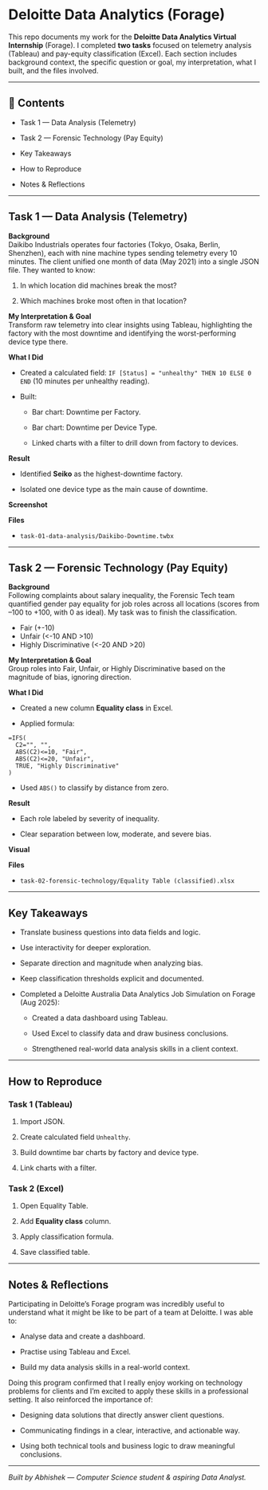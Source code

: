 
# Deloitte Data Analytics (Forage)

This repo documents my work for the **Deloitte Data Analytics Virtual Internship** (Forage). I completed **two tasks** focused on telemetry analysis (Tableau) and pay-equity classification (Excel). Each section includes background context, the specific question or goal, my interpretation, what I built, and the files involved.

----------

## 🧭 Contents

-   Task 1 — Data Analysis (Telemetry)
    
-   Task 2 — Forensic Technology (Pay Equity)
    
-   Key Takeaways
    
-   How to Reproduce
    
-   Notes & Reflections
    

----------

## Task 1 — Data Analysis (Telemetry)

**Background**  
Daikibo Industrials operates four factories (Tokyo, Osaka, Berlin, Shenzhen), each with nine machine types sending telemetry every 10 minutes. The client unified one month of data (May 2021) into a single JSON file. They wanted to know:

1.  In which location did machines break the most?
    
2.  Which machines broke most often in that location?
    

**My Interpretation & Goal**  
Transform raw telemetry into clear insights using Tableau, highlighting the factory with the most downtime and identifying the worst-performing device type there.

**What I Did**

-   Created a calculated field: `IF [Status] = "unhealthy" THEN 10 ELSE 0 END` (10 minutes per unhealthy reading).
    
-   Built:
    
    -   Bar chart: Downtime per Factory.
        
    -   Bar chart: Downtime per Device Type.
        
    -   Linked charts with a filter to drill down from factory to devices.
        

**Result**

-   Identified **Seiko** as the highest-downtime factory.
    
-   Isolated one device type as the main cause of downtime.
    

**Screenshot**  

**Files**

-   `task-01-data-analysis/Daikibo-Downtime.twbx`
    

----------

## Task 2 — Forensic Technology (Pay Equity)

**Background**  
Following complaints about salary inequality, the Forensic Tech team quantified gender pay equality for job roles across all locations (scores from –100 to +100, with 0 as ideal). My task was to finish the classification.

-   Fair (+-10)
-   Unfair (<-10 AND >10)
-   Highly Discriminative (<-20 AND >20)

**My Interpretation & Goal**  
Group roles into Fair, Unfair, or Highly Discriminative based on the magnitude of bias, ignoring direction.

**What I Did**

-   Created a new column **Equality class** in Excel.
    
-   Applied formula:
    

```
=IFS(
  C2="", "",
  ABS(C2)<=10, "Fair",
  ABS(C2)<=20, "Unfair",
  TRUE, "Highly Discriminative"
)
```

-   Used `ABS()` to classify by distance from zero.
    

**Result**

-   Each role labeled by severity of inequality.
    
-   Clear separation between low, moderate, and severe bias.
    

**Visual**  

**Files**

-   `task-02-forensic-technology/Equality Table (classified).xlsx`
    

----------

## Key Takeaways

-   Translate business questions into data fields and logic.
    
-   Use interactivity for deeper exploration.
    
-   Separate direction and magnitude when analyzing bias.
    
-   Keep classification thresholds explicit and documented.
    
-   Completed a Deloitte Australia Data Analytics Job Simulation on Forage (Aug 2025):
    
    -   Created a data dashboard using Tableau.
        
    -   Used Excel to classify data and draw business conclusions.
        
    -   Strengthened real-world data analysis skills in a client context.
        

----------

## How to Reproduce

### Task 1 (Tableau)

1.  Import JSON.
    
2.  Create calculated field `Unhealthy`.
    
3.  Build downtime bar charts by factory and device type.
    
4.  Link charts with a filter.
    

### Task 2 (Excel)

1.  Open Equality Table.
    
2.  Add **Equality class** column.
    
3.  Apply classification formula.
    
4.  Save classified table.
    

----------

## Notes & Reflections

Participating in Deloitte’s Forage program was incredibly useful to understand what it might be like to be part of a team at Deloitte. I was able to:

-   Analyse data and create a dashboard.
    
-   Practise using Tableau and Excel.
    
-   Build my data analysis skills in a real-world context.
    

Doing this program confirmed that I really enjoy working on technology problems for clients and I’m excited to apply these skills in a professional setting. It also reinforced the importance of:

-   Designing data solutions that directly answer client questions.
    
-   Communicating findings in a clear, interactive, and actionable way.
    
-   Using both technical tools and business logic to draw meaningful conclusions.
    

----------

_Built by Abhishek — Computer Science student & aspiring Data Analyst._
